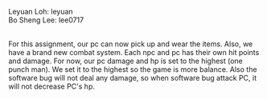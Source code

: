 Leyuan Loh:  leyuan <br />
Bo Sheng Lee: lee0717 <br /> <br />

For this assignment, our pc can now pick up and wear the items. Also, we have a brand new combat system. Each npc and pc has their own hit points and damage. For now, our pc damage and hp is set to the highest (one punch man). We set it to the highest so the game is more balance. Also the software bug will not deal any damage, so when software bug attack PC, it will not decrease PC's hp. 